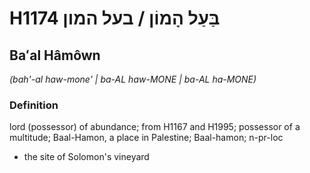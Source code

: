 # H1174 בַּעַל הָמוֹן / בעל המון

## Baʻal Hâmôwn

_(bah'-al haw-mone' | ba-AL haw-MONE | ba-AL ha-MONE)_

### Definition

lord (possessor) of abundance; from H1167 and H1995; possessor of a multitude; Baal-Hamon, a place in Palestine; Baal-hamon; n-pr-loc

- the site of Solomon's vineyard
